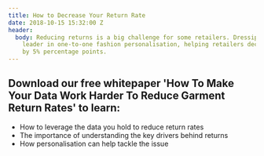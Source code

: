 ```yaml
---
title: How to Decrease Your Return Rate
date: 2018-10-15 15:32:00 Z
header:
  body: Reducing returns is a big challenge for some retailers. Dressipi is the global
    leader in one-to-one fashion personalisation, helping retailers decrease returns
    by 5% percentage points.
---
```


## Download our free whitepaper 'How To Make Your Data Work Harder To Reduce Garment Return Rates' to learn:

* How to leverage the data you hold to reduce return rates
* The importance of understanding the key drivers behind returns 
* How personalisation can help tackle the issue